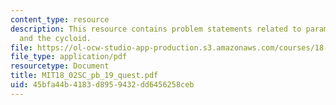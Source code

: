 ```yaml
---
content_type: resource
description: This resource contains problem statements related to parametric equations
  and the cycloid.
file: https://ol-ocw-studio-app-production.s3.amazonaws.com/courses/18-02sc-multivariable-calculus-fall-2010/45bfa44b4183d8959432dd6456258ceb_MIT18_02SC_pb_19_quest.pdf
file_type: application/pdf
resourcetype: Document
title: MIT18_02SC_pb_19_quest.pdf
uid: 45bfa44b-4183-d895-9432-dd6456258ceb
---
```

